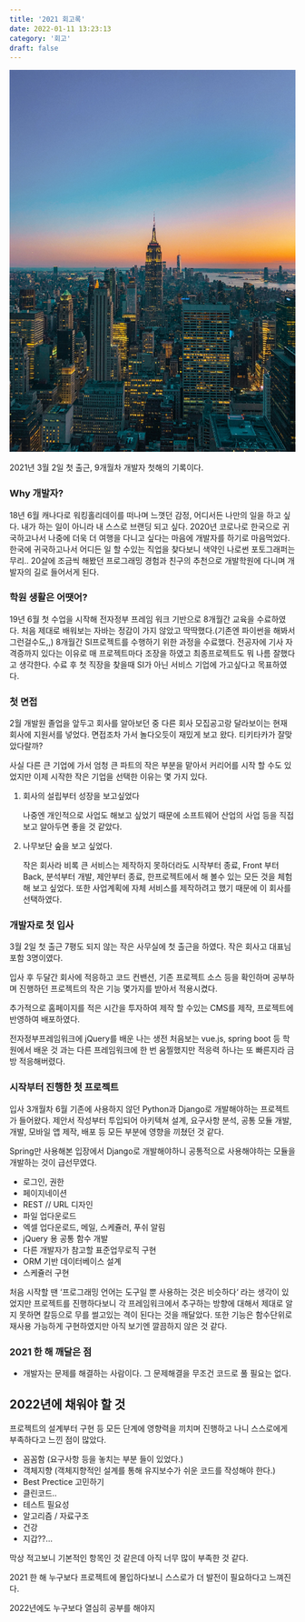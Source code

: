 ```yaml
---
title: '2021 회고록'
date: 2022-01-11 13:23:13
category: '회고'
draft: false
---
```


![2021main.jpeg](2021main.jpeg)

2021년 3월 2일 첫 출근, 9개월차 개발자 첫해의 기록이다.

### Why 개발자?

18년 6월 캐나다로 워킹홀리데이를 떠나며 느꼇던 감정, 어디서든 나만의 일을 하고 싶다. 내가 하는 일이 아니라 내 스스로 브랜딩 되고 싶다. 2020년 코로나로 한국으로 귀국하고나서 나중에 더욱 더 여행을 다니고 싶다는 마음에 개발자를 하기로 마음먹었다. 한국에 귀국하고나서 어디든 일 할 수있는 직업을 찾다보니 색약인 나로썬 포토그래퍼는 무리.. 20살에 조금씩 해봤던 프로그래밍 경험과 친구의 추천으로 개발학원에 다니며 개발자의 길로 들어서게 된다.

### 학원 생활은 어땟어?

19년 6월 첫 수업을 시작해 전자정부 프레임 워크 기반으로 8개월간 교육을 수료하였다. 처음 제대로 배워보는 자바는 정감이 가지 않았고 딱딱했다.(기존엔 파이썬을 해봐서 그런걸수도,,) 8개월간 SI프로젝트를 수행하기 위한 과정을 수료했다. 전공자에 기사 자격증까지 있다는 이유로 매 프로젝트마다 조장을 하였고 최종프로젝트도 뭐 나름 잘했다고 생각한다. 수료 후 첫 직장을 찾을때 SI가 아닌 서비스 기업에 가고싶다고 목표하였다.

### 첫 면접

2월 개발원 졸업을 앞두고 회사를 알아보던 중 다른 회사 모집공고랑 달라보이는 현재 회사에 지원서를 넣었다. 면접조차 가서 놀다오듯이 재밌게 보고 왔다. 티키타카가 잘맞았다랄까?

사실 다른 큰 기업에 가서 엄청 큰 파트의 작은 부분을 맡아서 커리어를 시작 할 수도 있었지만 이제 시작한 작은 기업을 선택한 이유는 몇 가지 있다.

1. 회사의 설립부터 성장을 보고싶었다

   나중엔 개인적으로 사업도 해보고 싶었기 때문에 소프트웨어 산업의 사업 등을 직접 보고 알아두면 좋을 것 같았다.

2. 나무보단 숲을 보고 싶었다.

   작은 회사라 비록 큰 서비스는 제작하지 못하더라도 시작부터 종료, Front 부터 Back, 분석부터 개발, 제안부터 종료, 한프로젝트에서 해 볼수 있는 모든 것을 체험해 보고 싶었다. 또한 사업계획에 자체 서비스를 제작하려고 했기 때문에 이 회사를 선택하였다.

### 개발자로 첫 입사

3월 2일 첫 출근 7평도 되지 않는 작은 사무실에 첫 출근을 하였다. 작은 회사고 대표님 포함 3명이였다.

입사 후 두달간 회사에 적응하고 코드 컨밴션, 기존 프로젝트 소스 등을 확인하며 공부하며 진행하던 프로젝트의 작은 기능 몇가지를 받아서 적용시켰다.

추가적으로 홈페이지를 적은 시간을 투자하여 제작 할 수있는 CMS를 제작, 프로젝트에 반영하여 배포하였다.

전자정부프레임워크에 jQuery를 배운 나는 생전 처음보는 vue.js, spring boot 등 학원에서 배운 것 과는 다른 프레임워크에 한 번 움찔했지만 적응력 하나는 또 빠른지라 금방 적응해버렸다.

### 시작부터 진행한 첫 프로젝트

입사 3개월차 6월 기존에 사용하지 않던 Python과 Django로 개발해야하는 프로젝트가 들어왔다. 제안서 작성부터 투입되어 아키텍쳐 설계, 요구사항 분석, 공통 모듈 개발, 개발, 모바일 앱 제작, 배포 등 모든 부분에 영향을 끼쳤던 것 같다.

Spring만 사용해본 입장에서 Django로 개발해야하니 공통적으로 사용해야하는 모듈을 개발하는 것이 급선무였다.

- 로그인, 권한
- 페이지네이션
- REST // URL 디자인
- 파일 업다운로드
- 엑셀 업다운로드, 메일, 스케쥴러, 푸쉬 알림
- jQuery 용 공통 함수 개발
- 다른 개발자가 참고할 표준업무로직 구현
- ORM 기반 데이터베이스 설계
- 스케쥴러 구현

처음 시작할 땐 ‘프로그래밍 언어는 도구일 뿐 사용하는 것은 비슷하다‘ 라는 생각이 있었지만 프로젝트를 진행하다보니 각 프레임워크에서 추구하는 방향에 대해서 제대로 알지 못하면 칼등으로 무를 썰고있는 격이 된다는 것을 깨달았다. 또한 기능은 함수단위로 재사용 가능하게 구현하였지만 아직 보기엔 깔끔하지 않은 것 같다.

### 2021 한 해 깨달은 점

- 개발자는 문제를 해결하는 사람이다. 그 문제해결을 무조건 코드로 풀 필요는 없다.

## 2022년에 채워야 할 것

프로젝트의 설계부터 구현 등 모든 단계에 영향력을 끼치며 진행하고 나니 스스로에게 부족하다고 느낀 점이 많았다.

- 꼼꼼함 (요구사항 등을 놓치는 부분 들이 있었다.)
- 객체지향 (객체지향적인 설계를 통해 유지보수가 쉬운 코드를 작성해야 한다.)
- Best Prectice 고민하기
- 클린코드..
- 테스트 필요성
- 알고리즘 / 자료구조
- 건강
- 지갑??…

막상 적고보니 기본적인 항목인 것 같은데 아직 너무 많이 부족한 것 같다.

2021 한 해 누구보다 프로젝트에 몰입하다보니 스스로가 더 발전이 필요하다고 느껴진다.

2022년에도 누구보다 열심히 공부를 해야지

